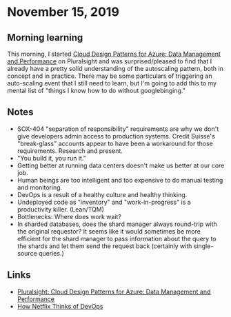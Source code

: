 # November 15, 2019

## Morning learning

This morning, I started [Cloud Design Patterns for Azure: Data Management and Performance](https://app.pluralsight.com/library/courses/azure-design-patterns-data-management-performance/table-of-contents) on Pluralsight and was surprised/pleased to find that I already have a pretty solid understanding of the autoscaling pattern, both in concept and in practice. There may be some particulars of triggering an auto-scaling event that I still need to learn, but I'm going to add this to my mental list of "things I know how to do without googlebinging."

## Notes

* SOX-404 "separation of responsibility" requirements are why we don't give developers admin access to production systems. Credit Suisse's "break-glass" accounts appear to have been a workaround for those requirements. Research and present.
* "You build it, you run it."
* Getting better at running data centers doesn't make us better at our core job.
* Human beings are too intelligent and too expensive to do manual testing and monitoring.
* DevOps is a result of a healthy culture and healthy thinking.
* Undeployed code as "inventory" and "work-in-progress" is a productivity killer. (Lean/TQM)
* Bottlenecks: Where does work wait?
* In sharded databases, does the shard manager always round-trip with the original requestor? It seems like it would sometimes be more efficient for the shard manager to pass information about the query to the shards and let them send the request back (certainly with single-source queries.)

## Links

* [Pluralsight: Cloud Design Patterns for Azure: Data Management and Performance](https://app.pluralsight.com/library/courses/azure-design-patterns-data-management-performance/table-of-contents)
* [How Netflix Thinks of DevOps](https://www.youtube.com/watch?v=UTKIT6STSVM)
